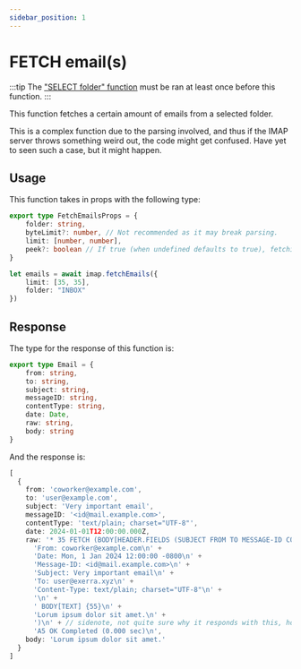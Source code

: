 ```yaml
---
sidebar_position: 1
---
```


# FETCH email(s)

:::tip
The ["SELECT folder" function](../folders/select) must be ran at least once before this function.
:::

This function fetches a certain amount of emails from a selected folder.

This is a complex function due to the parsing involved, and thus if the IMAP server throws something weird out, the code might get confused. Have yet to seen such a case, but it might happen.

## Usage

This function takes in props with the following type:

```ts
export type FetchEmailsProps = {
    folder: string,
    byteLimit?: number, // Not recommended as it may break parsing.
    limit: [number, number],
    peek?: boolean // If true (when undefined defaults to true), fetching the email won't set the "\Seen" flag
}
```

```ts
let emails = await imap.fetchEmails({
    limit: [35, 35],
    folder: "INBOX"
})
```

## Response

The type for the response of this function is:

```ts
export type Email = {
    from: string,
    to: string,
    subject: string,
    messageID: string,
    contentType: string,
    date: Date,
    raw: string,
    body: string
}
```

And the response is:

```ts
[
  {
    from: 'coworker@example.com',
    to: 'user@example.com',
    subject: 'Very important email',
    messageID: '<id@mail.example.com>',
    contentType: 'text/plain; charset="UTF-8"',
    date: 2024-01-01T12:00:00.000Z,
    raw: '* 35 FETCH (BODY[HEADER.FIELDS (SUBJECT FROM TO MESSAGE-ID CONTENT-TYPE DATE)] {256}\n' +
      'From: coworker@example.com\n' +
      'Date: Mon, 1 Jan 2024 12:00:00 -0800\n' +
      'Message-ID: <id@mail.example.com>\n' +
      'Subject: Very important email\n' +
      'To: user@exerra.xyz\n' +
      'Content-Type: text/plain; charset="UTF-8"\n' +
      '\n' +
      ' BODY[TEXT] {55}\n' +
      'Lorum ipsum dolor sit amet.\n' +
      ')\n' + // sidenote, not quite sure why it responds with this, however the code SHOULD work fine with & without it.
      'A5 OK Completed (0.000 sec)\n',
    body: 'Lorum ipsum dolor sit amet.'
  }
]
```